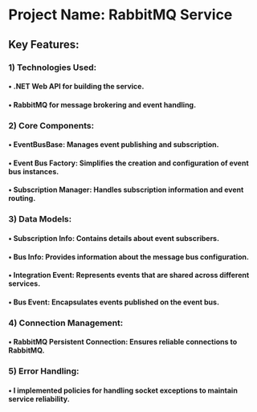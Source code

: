 # Project Name: RabbitMQ Service

## Key Features:

### 1) Technologies Used:
 #### • .NET Web API for building the service.
 #### • RabbitMQ for message brokering and event handling.

### 2) Core Components:
 #### • EventBusBase: Manages event publishing and subscription.
 #### • Event Bus Factory: Simplifies the creation and configuration of event bus instances.
 #### • Subscription Manager: Handles subscription information and event routing.

### 3) Data Models:
 #### • Subscription Info: Contains details about event subscribers.
 #### • Bus Info: Provides information about the message bus configuration.
 #### • Integration Event: Represents events that are shared across different services.
 #### • Bus Event: Encapsulates events published on the event bus.

### 4) Connection Management:
 #### • RabbitMQ Persistent Connection: Ensures reliable connections to RabbitMQ.

### 5) Error Handling:
 #### • I implemented policies for handling socket exceptions to maintain service reliability.
